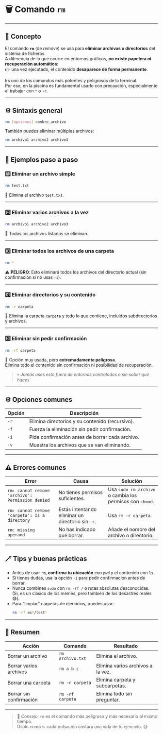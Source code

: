 # 🗑️ Comando `rm`

---

## 🧠 Concepto

El comando **`rm`** (de *remove*) se usa para **eliminar archivos o directorios** del sistema de ficheros.  
A diferencia de lo que ocurre en entornos gráficos, **no existe papelera ni recuperación automática**:  
👉 una vez ejecutado, el contenido **desaparece de forma permanente**.

Es uno de los comandos más potentes y peligrosos de la terminal.  
Por eso, en la piscina es fundamental usarlo con precaución, especialmente al trabajar con `*` o `-r`.

---

## ⚙️ Sintaxis general

```bash
rm [opciones] nombre_archivo
```

También puedes eliminar múltiples archivos:
```bash
rm archivo1 archivo2 archivo3
```

---

## 📘 Ejemplos paso a paso

### 1️⃣ Eliminar un archivo simple
```bash
rm test.txt
```
🔹 Elimina el archivo `test.txt`.

---

### 2️⃣ Eliminar varios archivos a la vez
```bash
rm archivo1 archivo2 archivo3
```
🔹 Todos los archivos listados se eliminan.

---

### 3️⃣ Eliminar todos los archivos de una carpeta
```bash
rm *
```
⚠️ **PELIGRO**: Esto eliminará todos los archivos del directorio actual (sin confirmación si no usas `-i`).

---

### 4️⃣ Eliminar directorios y su contenido
```bash
rm -r carpeta
```
🔹 Elimina la carpeta `carpeta` y todo lo que contiene, incluidos subdirectorios y archivos.

---

### 5️⃣ Eliminar sin pedir confirmación
```bash
rm -rf carpeta
```
🔹 Opción muy usada, pero **extremadamente peligrosa**.  
Elimina todo el contenido sin confirmación ni posibilidad de recuperación.  
> 💀 *Jamás uses esto fuera de entornos controlados o sin saber qué haces.*

---

## ⚙️ Opciones comunes

| Opción | Descripción |
|--------|--------------|
| `-r` | Elimina directorios y su contenido (recursivo). |
| `-f` | Fuerza la eliminación sin pedir confirmación. |
| `-i` | Pide confirmación antes de borrar cada archivo. |
| `-v` | Muestra los archivos que se van eliminando. |

---

## ⚠️ Errores comunes

| Error | Causa | Solución |
|--------|--------|-----------|
| `rm: cannot remove 'archivo': Permission denied` | No tienes permisos suficientes. | Usa `sudo rm archivo` o cambia los permisos con `chmod`. |
| `rm: cannot remove 'carpeta': Is a directory` | Estás intentando eliminar un directorio sin `-r`. | Usa `rm -r carpeta`. |
| `rm: missing operand` | No has indicado qué borrar. | Añade el nombre del archivo o directorio. |

---

## 🪄 Tips y buenas prácticas

- Antes de usar `rm`, **confirma tu ubicación** con `pwd` y el contenido con `ls`.  
- Si tienes dudas, usa la opción `-i` para pedir confirmación antes de borrar.  
- Nunca combines `sudo` con `rm -rf /` o rutas absolutas desconocidas.  
  (Sí, es un clásico de los memes, pero también de los desastres reales 😅).  
- Para “limpiar” carpetas de ejercicios, puedes usar:
  ```bash
  rm -rf ex*/test*
  ```

---

## 🎯 Resumen

| Acción | Comando | Resultado |
|--------|----------|-----------|
| Borrar un archivo | `rm archivo.txt` | Elimina el archivo. |
| Borrar varios archivos | `rm a b c` | Elimina varios archivos a la vez. |
| Borrar una carpeta | `rm -r carpeta` | Elimina carpeta y subcarpetas. |
| Borrar sin confirmación | `rm -rf carpeta` | Elimina todo sin preguntar. |

---

> 💬 *Consejo:* `rm` es el comando más peligroso y más necesario al mismo tiempo.  
> Úsalo como si cada pulsación costara una vida de tu ejercicio. 😅
